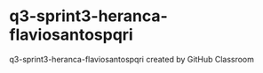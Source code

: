 # q3-sprint3-heranca-flaviosantospqri
q3-sprint3-heranca-flaviosantospqri created by GitHub Classroom

